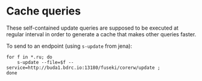 # Cache queries

These self-contained update queries are supposed to be executed at regular interval in order to generate a cache that makes other queries faster.

To send to an endpoint (using `s-update` from jena):

```
for f in *.ru; do 
	s-update --file=$f --service=http://buda1.bdrc.io:13180/fuseki/corerw/update ;
done
```